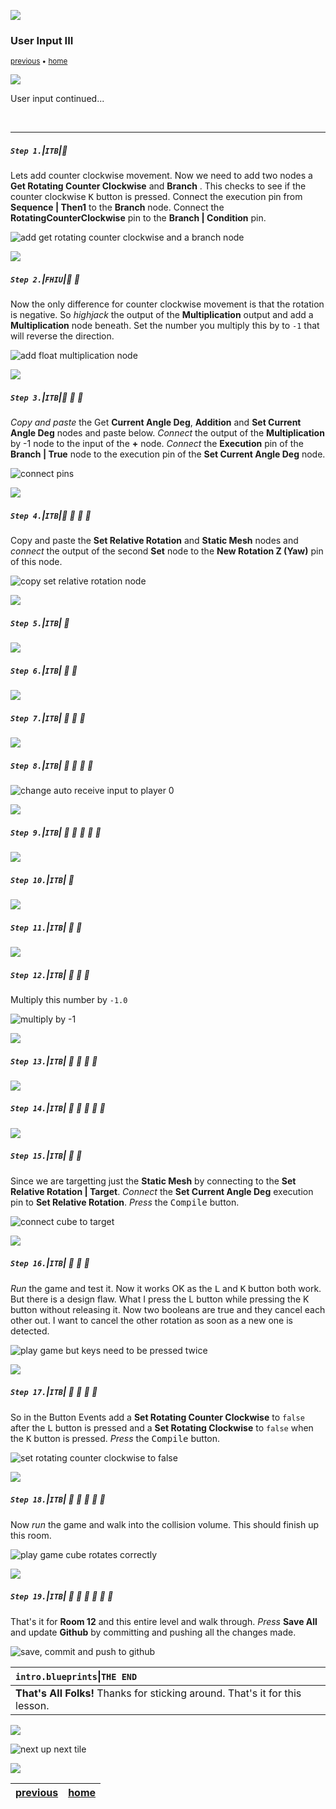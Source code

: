 ![](../images/line3.png)

### User Input III

<sub>[previous](../user-input-ii/README.md#user-content-user-input-ii) • [home](../README.md#user-content-ue4-blueprints)</sub>

![](../images/line3.png)

User input continued...

<br>

---


##### `Step 1.`\|`ITB`|:small_blue_diamond:

Lets add counter clockwise movement. Now we need to add two nodes a **Get Rotating Counter Clockwise** and **Branch** . This checks to see if the counter clockwise <kbd>K</kbd> button is pressed. Connect the execution pin from **Sequence | Then1** to the **Branch** node.  Connect the **RotatingCounterClockwise** pin to the **Branch | Condition** pin. 

![add get rotating counter clockwise and a branch node](images/CheckCounterClockWiseMovementRm16.png)

![](../images/line2.png)

##### `Step 2.`\|`FHIU`|:small_blue_diamond: :small_blue_diamond: 

Now the only difference for counter clockwise movement is that the rotation is negative. So *highjack* the output of the **Multiplication** output and add a **Multiplication** node beneath. Set the number you multiply this by to `-1` that will reverse the direction.

![add float multiplication node](images/HighJackMultRm16.png)

![](../images/line2.png)

##### `Step 3.`\|`ITB`|:small_blue_diamond: :small_blue_diamond: :small_blue_diamond:

*Copy and paste* the Get **Current Angle Deg**, **Addition** and **Set Current Angle Deg** nodes and paste below. *Connect* the output of the **Multiplication** by -1 node to the input of the **+** node. *Connect* the **Execution** pin of the **Branch | True** node to the execution pin of the **Set Current Angle Deg** node.

![connect pins](images/CopyCurrentAngleRm16.png)

![](../images/line2.png)

##### `Step 4.`\|`ITB`|:small_blue_diamond: :small_blue_diamond: :small_blue_diamond: :small_blue_diamond:

Copy and paste the **Set Relative Rotation** and **Static Mesh** nodes and *connect* the output of the second **Set** node to the **New Rotation Z (Yaw)** pin of this node.

![copy set relative rotation node](images/CopySetRelativeLocationRm16.png)

![](../images/line2.png)

##### `Step 5.`\|`ITB`| :small_orange_diamond:



![](../images/line2.png)

##### `Step 6.`\|`ITB`| :small_orange_diamond: :small_blue_diamond:




![](../images/line2.png)

##### `Step 7.`\|`ITB`| :small_orange_diamond: :small_blue_diamond: :small_blue_diamond:



![](../images/line2.png)

##### `Step 8.`\|`ITB`| :small_orange_diamond: :small_blue_diamond: :small_blue_diamond: :small_blue_diamond:



![change auto receive input to player 0](images/AutoReceivePlayer0.jpg)

![](../images/line2.png)

##### `Step 9.`\|`ITB`| :small_orange_diamond: :small_blue_diamond: :small_blue_diamond: :small_blue_diamond: :small_blue_diamond:



![](../images/line2.png)

##### `Step 10.`\|`ITB`| :large_blue_diamond:



![](../images/line2.png)

##### `Step 11.`\|`ITB`| :large_blue_diamond: :small_blue_diamond: 



![](../images/line2.png)


##### `Step 12.`\|`ITB`| :large_blue_diamond: :small_blue_diamond: :small_blue_diamond: 

Multiply this number by `-1.0`

![multiply by -1](images/MultiplyBy-1Rm16.jpg)

![](../images/line2.png)

##### `Step 13.`\|`ITB`| :large_blue_diamond: :small_blue_diamond: :small_blue_diamond:  :small_blue_diamond: 



![](../images/line2.png)

##### `Step 14.`\|`ITB`| :large_blue_diamond: :small_blue_diamond: :small_blue_diamond: :small_blue_diamond:  :small_blue_diamond: 



![](../images/line2.png)

##### `Step 15.`\|`ITB`| :large_blue_diamond: :small_orange_diamond: 

Since we are targetting just the **Static Mesh** by connecting to the **Set Relative Rotation | Target**. *Connect* the **Set Current Angle Deg** execution pin to **Set Relative Rotation**. *Press* the <kbd>Compile</kbd> button.

![connect cube to target](images/CubeToTargetRm16.jpg)

![](../images/line2.png)

##### `Step 16.`\|`ITB`| :large_blue_diamond: :small_orange_diamond:   :small_blue_diamond: 

*Run* the game and test it. Now it works OK as the <kbd>L</kbd> and <kbd>K</kbd> button both work. But there is a design flaw. What I press the L button while pressing the K button without releasing it. Now two booleans are true and they cancel each other out. I want to cancel the other rotation as soon as a new one is detected.

![play game but keys need to be pressed twice](images/RotateCubeBothWays.gif)

![](../images/line2.png)

##### `Step 17.`\|`ITB`| :large_blue_diamond: :small_orange_diamond: :small_blue_diamond: :small_blue_diamond:

So in the Button Events add a **Set Rotating Counter Clockwise** to `false` after the <kbd>L</kbd> button is pressed and a **Set Rotating Clockwise** to `false` when the <kbd>K</kbd> button is pressed. *Press* the <kbd>Compile</kbd> button.

![set rotating counter clockwise to false](images/TurnOffOtherDirectionRm16.jpg)

![](../images/line2.png)

##### `Step 18.`\|`ITB`| :large_blue_diamond: :small_orange_diamond: :small_blue_diamond: :small_blue_diamond: :small_blue_diamond:

Now *run* the game and walk into the collision volume. This should finish up this room.

![play game cube rotates correctly](images/RotateCubeClockwise.gif)

![](../images/line2.png)

##### `Step 19.`\|`ITB`| :large_blue_diamond: :small_orange_diamond: :small_blue_diamond: :small_blue_diamond: :small_blue_diamond: :small_blue_diamond:

That's it for **Room 12** and this entire level and walk through. *Press* **Save All** and update **Github** by committing and pushing all the changes made.

![save, commit and push to github](images/GithubRm16.jpg)


| `intro.blueprints`\|`THE END`| 
| :--- |
| **That's All Folks!** Thanks for sticking around. That's it for this lesson. |

![](../images/line.png)

<!-- <img src="https://via.placeholder.com/1000x100/45D7CA/000000/?text=The End!"> -->
![next up next tile](images/banner.png)

![](../images/line.png)

| [previous](../user-input-ii/README.md#user-content-user-input-ii)| [home](../README.md#user-content-ue4-blueprints) |
|---|---|
